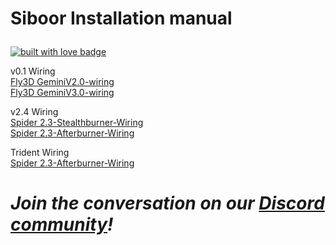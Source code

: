 # Siboor  Installation manual <p align="center">
  <a href="https://discord.gg/qYaH3P9DZt" target="_blank" rel="noopener noreferrer">
    <img src="https://img.shields.io/badge/-Discord-blueviolet.svg" alt="built with love badge" />
 </a>


v0.1 Wiring  
[Fly3D GeminiV2.0-wiring](https://github.com/Lzhikai/siboor-voron/blob/main/Voron-0.1/Fly3D%20GeminiV2.0-wiring.jpg)  
[Fly3D GeminiV3.0-wiring](https://github.com/Lzhikai/siboor-voron/blob/main/Voron-0.1/Fly3D%20GeminiV3.0-wiring.jpg)  

v2.4 Wiring  
[Spider 2.3-Stealthburner-Wiring](https://github.com/Lzhikai/siboor-voron/blob/main/Voron-2.4/SIBOOR%20V2.4-Stealthburner-Wiring%20of%20spider%202.3.jpg)  
[Spider 2.3-Afterburner-Wiring](https://github.com/Lzhikai/siboor-voron/blob/main/Voron-2.4/SIBOOR%20V2.4-Afterburner-Wiring%20of%20spider%202.3.jpg)  

Trident Wiring  
[Spider 2.3-Afterburner-Wiring](https://github.com/Lzhikai/siboor-voron/blob/main/Voron-Trident/Spider%202.3wiring.jpg)  

# *Join the conversation on our [Discord community](https://discord.gg/qYaH3P9DZt)!*

